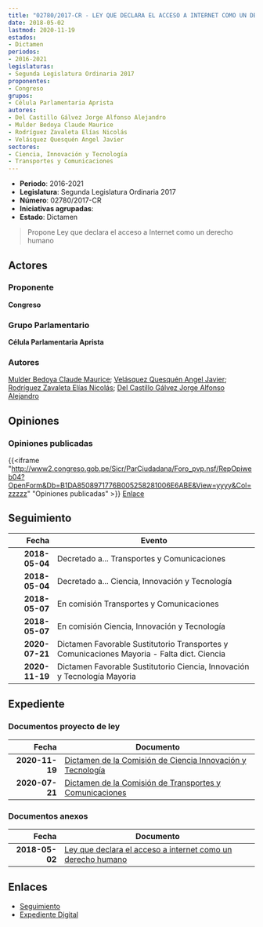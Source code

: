 ```yaml
---
title: "02780/2017-CR - LEY QUE DECLARA EL ACCESO A INTERNET COMO UN DERECHO HUMANO"
date: 2018-05-02
lastmod: 2020-11-19
estados:
- Dictamen
periodos:
- 2016-2021
legislaturas:
- Segunda Legislatura Ordinaria 2017
proponentes:
- Congreso
grupos:
- Célula Parlamentaria Aprista
autores:
- Del Castillo Gálvez Jorge Alfonso Alejandro
- Mulder Bedoya Claude Maurice
- Rodríguez Zavaleta Elías Nicolás
- Velásquez Quesquén Angel Javier
sectores:
- Ciencia, Innovación y Tecnología
- Transportes y Comunicaciones
---
```

- **Periodo**: 2016-2021
- **Legislatura**: Segunda Legislatura Ordinaria 2017
- **Número**: 02780/2017-CR
- **Iniciativas agrupadas**: 
- **Estado**: Dictamen

> Propone Ley que declara el acceso a Internet como un derecho humano


## Actores

### Proponente

**Congreso**

### Grupo Parlamentario

**Célula Parlamentaria Aprista**

### Autores

[Mulder Bedoya Claude Maurice](mailto:mailto:mmulder@congreso.gob.pe); [Velásquez Quesquén Angel Javier](mailto:mailto:jvelasquezq@congreso.gob.pe); [Rodríguez Zavaleta Elías Nicolás](mailto:mailto:erodriguez@congreso.gob.pe); [Del Castillo Gálvez Jorge Alfonso Alejandro](mailto:mailto:jdelcastillo@congreso.gob.pe)

## Opiniones

### Opiniones publicadas

{{<iframe "http://www2.congreso.gob.pe/Sicr/ParCiudadana/Foro_pvp.nsf/RepOpiweb04?OpenForm&Db=B1DA8508971776B005258281006E6ABE&View=yyyy&Col=zzzzz" "Opiniones publicadas" >}}
[Enlace](http://www2.congreso.gob.pe/Sicr/ParCiudadana/Foro_pvp.nsf/RepOpiweb04?OpenForm&Db=B1DA8508971776B005258281006E6ABE&View=yyyy&Col=zzzzz)


## Seguimiento

| Fecha | Evento |
|------:|--------|
| **2018-05-04** | Decretado a... Transportes y Comunicaciones |
| **2018-05-04** | Decretado a... Ciencia, Innovación y Tecnología |
| **2018-05-07** | En comisión Transportes y Comunicaciones |
| **2018-05-07** | En comisión Ciencia, Innovación y Tecnología |
| **2020-07-21** | Dictamen Favorable Sustitutorio Transportes y Comunicaciones Mayoria - Falta dict. Ciencia |
| **2020-11-19** | Dictamen Favorable Sustitutorio Ciencia, Innovación y Tecnología Mayoria |

## Expediente

### Documentos proyecto de ley

| Fecha | Documento |
|------:|-----------|
| **2020-11-19** | [Dictamen de la Comisión de Ciencia Innovación y Tecnología](http://www.leyes.congreso.gob.pe/Documentos/2016_2021/Dictamenes/Proyectos_de_Ley/02780DC02MAY-20201119.pdf) |
| **2020-07-21** | [Dictamen de la Comisión de Transportes y Comunicaciones](http://www.leyes.congreso.gob.pe/Documentos/2016_2021/Dictamenes/Proyectos_de_Ley/02780DC23MAY20200721.pdf) |

### Documentos anexos

| Fecha | Documento |
|------:|-----------|
| **2018-05-02** | [Ley que declara el acceso a internet como un derecho humano](http://www.leyes.congreso.gob.pe/Documentos/2016_2021/Proyectos_de_Ley_y_de_Resoluciones_Legislativas/PL0277520180424.pdf) |

## Enlaces

- [Seguimiento](http://www2.congreso.gob.pe/Sicr/TraDocEstProc/CLProLey2016.nsf/f7fff46988ca05b1052578e100829cc7/6306fdf0bf87611d05258281007be904?OpenDocument)
- [Expediente Digital](http://www2.congreso.gob.pe/Sicr/TraDocEstProc/Expvirt_2011.nsf/visbusqptramdoc1621/02780?opendocument)

